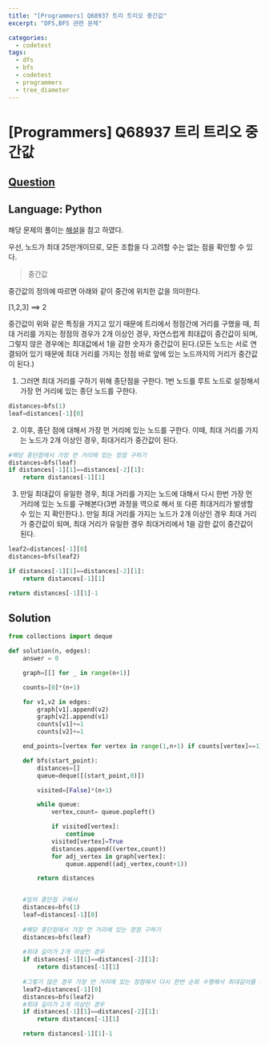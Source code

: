 ```yaml
---
title: "[Programmers] Q68937 트리 트리오 중간값"
excerpt: "DFS,BFS 관련 문제"

categories:
  - codetest
tags:
  - dfs
  - bfs
  - codetest
  - programmers
  - tree_diameter
---
```

# [Programmers] Q68937 트리 트리오 중간값
## [Question](https://school.programmers.co.kr/learn/courses/30/lessons/68937)
## Language: Python

해당 문제의 풀이는 [해설](https://school.programmers.co.kr/questions/35099)을 참고 하였다.

우선, 노드가 최대 25만개이므로, 모든 조합을 다 고려할 수는 없는 점을 확인할 수 있다.

> 중간값  

중간값의 정의에 따르면 아래와 같이 중간에 위치한 값을 의미한다. 

[1,2,3] ==> 2

중간값이 위와 같은 특징을 가지고 있기 때문에 트리에서 정점간에 거리를 구했을 때, 최대 거리를 가지는 정점의 경우가 2개 이상인 경우, 자연스럽게 최대값이 중간값이 되며, 그렇지 않은 경우에는 최대값에서 1을 감한 숫자가 중간값이 된다.(모든 노드는 서로 연결되어 있기 때문에 최대 거리를 가지는 정점 바로 앞에 있는 노드까지의 거리가 중간값이 된다.)

1. 그러면 최대 거리를 구하기 위해 종단점을 구한다. 1번 노드를 루트 노드로 설정해서 가장 먼 거리에 있는 종단 노드를 구한다.

```python
distances=bfs(1)
leaf=distances[-1][0]
```

2. 이후, 종단 점에 대해서 가장 먼 거리에 있는 노드를 구한다. 이때, 최대 거리를 가지는 노드가 2개 이상인 경우, 최대거리가 중간값이 된다. 

```python
#해당 종단점에서 가장 먼 거리에 있는 정점 구하기
distances=bfs(leaf)
if distances[-1][1]==distances[-2][1]:
    return distances[-1][1]
```

3. 만일 최대값이 유일한 경우, 최대 거리를 가지는 노드에 대해서 다시 한번 가장 먼 거리에 있는 노드를 구해본다(3번 과정을 역으로 해서 또 다른 최대거리가 발생할 수 있는 지 확인한다.). 만일 최대 거리를 가지는 노드가 2개 이상인 경우 최대 거리가 중간값이 되며, 최대 거리가 유일한 경우 최대거리에서 1을 감한 값이 중간값이 된다.

```python
leaf2=distances[-1][0]
distances=bfs(leaf2)

if distances[-1][1]==distances[-2][1]:
    return distances[-1][1]

return distances[-1][1]-1
```

## Solution

```python
from collections import deque

def solution(n, edges):
    answer = 0

    graph=[[] for _ in range(n+1)]

    counts=[0]*(n+1)

    for v1,v2 in edges:
        graph[v1].append(v2)
        graph[v2].append(v1)
        counts[v1]+=1
        counts[v2]+=1

    end_points=[vertex for vertex in range(1,n+1) if counts[vertex]==1]

    def bfs(start_point):
        distances=[]
        queue=deque([(start_point,0)])

        visited=[False]*(n+1)

        while queue:
            vertex,count= queue.popleft()

            if visited[vertex]:
                continue
            visited[vertex]=True
            distances.append((vertex,count))
            for adj_vertex in graph[vertex]:
                queue.append((adj_vertex,count+1))

        return distances


    #임의 종단점 구해서
    distances=bfs(1)
    leaf=distances[-1][0]
    
    #해당 종단점에서 가장 먼 거리에 있는 정점 구하기
    distances=bfs(leaf)
    
    #최대 길이가 2개 이상인 경우
    if distances[-1][1]==distances[-2][1]:
        return distances[-1][1]
    
    #그렇기 않은 경우 가장 먼 거리에 있는 정점에서 다시 한번 순회 수행해서 최대길이를 구해준다.
    leaf2=distances[-1][0]
    distances=bfs(leaf2)
    #최대 길이가 2개 이상인 경우
    if distances[-1][1]==distances[-2][1]:
        return distances[-1][1]

    return distances[-1][1]-1
```